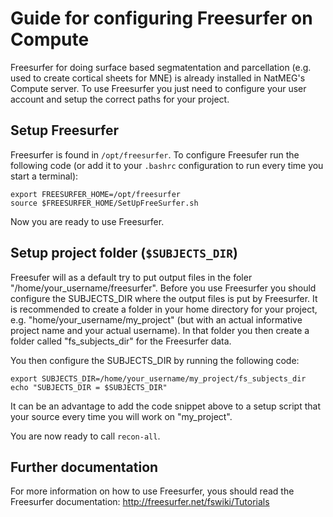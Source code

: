 # Guide for configuring Freesurfer on Compute

Freesurfer for doing surface based segmatentation and parcellation (e.g. used to create cortical sheets for MNE) is already installed in NatMEG's Compute server. To use Freesurfer you just need to configure your user account and setup the correct paths for your project.

## Setup Freesurfer

Freesurfer is found in `/opt/freesurfer`. To configure Freesufer run the following code (or add it to your `.bashrc` configuration to run every time you start a terminal):

````{bash}
export FREESURFER_HOME=/opt/freesurfer
source $FREESURFER_HOME/SetUpFreeSurfer.sh
````
Now you are ready to use Freesurfer.

## Setup project folder (`$SUBJECTS_DIR`)

Freesufer will as a default try to put output files in the foler "/home/your_username/freesurfer". Before you use Freesurfer you should configure the SUBJECTS_DIR where the output files is put by Freesurfer. It is recommended to create a folder in your home directory for your project, e.g. "home/your_username/my_project" (but with an actual informative project name and your actual username). In that folder you then create a folder called "fs_subjects_dir" for the Freesurfer data.

You then configure the SUBJECTS_DIR by running the following code:

````{bash}
export SUBJECTS_DIR=/home/your_username/my_project/fs_subjects_dir
echo "SUBJECTS_DIR = $SUBJECTS_DIR"
````
It can be an advantage to add the code snippet above to a setup script that your source every time you will work on "my_project".

You are now ready to call `recon-all`.

## Further documentation
For more information on how to use Freesurfer, yous should read the Freesurfer documentation: http://freesurfer.net/fswiki/Tutorials
